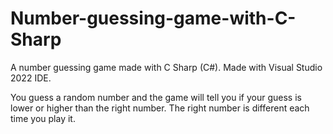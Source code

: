 # Number-guessing-game-with-C-Sharp
A number guessing game made with C Sharp (C#). Made with Visual Studio 2022 IDE.

You guess a random number and the game will tell you if your guess is lower or higher than the right number.
The right number is different each time you play it.
